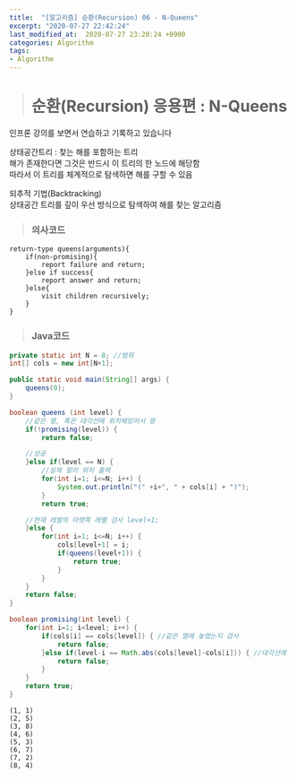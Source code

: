 ```yaml
---
title:  "[알고리즘] 순환(Recursion) 06 - N-Queens"
excerpt: "2020-07-27 22:42:24"
last_modified_at:  2020-07-27 23:20:24 +0900
categories: Algorithm
tags:
- Algorithm
---
```


># 순환(Recursion) 응용편 : N-Queens  

인프론 강의를 보면서 연습하고 기록하고 있습니다  

상태공간트리 : 찾는 해를 포함하는 트리  
해가 존재한다면 그것은 반드시 이 트리의 한 노드에 해당함  
따라서 이 트리를 체계적으로 탐색하면 해를 구할 수 있음  

되추적 기법(Backtracking)  
상태공간 트리를 깊이 우선 방식으로 탐색하여 해를 찾는 알고리즘  

>### 의사코드  

```   
return-type queens(arguments){
	if(non-promising){
		report failure and return;
	}else if success{
		report answer and return;
	}else{
		visit children recursively;
	}
}
```

>### Java코드  

```java   
private static int N = 8; //범위
int[] cols = new int[N+1];

public static void main(String[] args) {
	queens(0);
}

boolean queens (int level) {
	//같은 열, 혹은 대각선에 위치해있어서 꽝
	if(!promising(level)) {
		return false;

	//성공
	}else if(level == N) {
		//실제 말이 위치 출력
		for(int i=1; i<=N; i++) {
			System.out.println("(" +i+", " + cols[i] + ")");
		}
		return true;

	//현재 레벌의 아랫쪽 레벨 검사 level+1;
	}else {
		for(int i=1; i<=N; i++) {
			cols[level+1] = i;
			if(queens(level+1)) {
				return true;
			}
		}
	}
	return false;
}

boolean promising(int level) {
	for(int i=1; i<level; i++) {
		if(cols[i] == cols[level]) { //같은 열에 놓였는지 검사
			return false;
		}else if(level-i == Math.abs(cols[level]-cols[i])) { //대각선에 놓여있는지 검사
			return false;
		}
	}
	return true;
}
```

```
(1, 1)
(2, 5)
(3, 8)
(4, 6)
(5, 3)
(6, 7)
(7, 2)
(8, 4)
```

